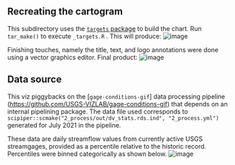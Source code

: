 ## Recreating the cartogram

This subdirectory uses the [`targets` package](https://docs.ropensci.org/targets/) to build the chart. Run `tar_make()` to execute `_targets.R` . This will produce: ![image](https://user-images.githubusercontent.com/17803537/130290186-b4dbbc92-6e1f-41d8-88bc-8e76d0523a50.png)


Finishing touches, namely the title, text, and logo annotations were done using a vector graphics editor. Final product:
![image](https://user-images.githubusercontent.com/17803537/130290245-877fb4a9-d4b9-4d41-97da-cdb22f1f8f18.png)

## Data source
This viz piggybacks on the [`gage-conditions-gif`] data processing pipeline (https://github.com/USGS-VIZLAB/gage-conditions-gif) that depends on an internal pipelining package. The data file used corresponds to `scipiper::scmake("2_process/out/dv_stats.rds.ind", "2_process.yml")` generated for July 2021 in the pipeline.

These data are daily streamflow values from currently active USGS streamgages, provided as a percentile relative to the historic record. Percentiles were binned categorically as shown below.
![image](https://user-images.githubusercontent.com/17803537/130290107-86ed5579-8050-4ba3-bdd3-88c9acf3c13c.png)

